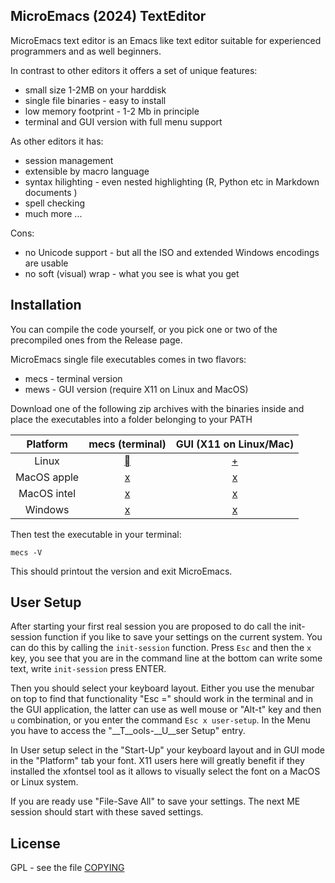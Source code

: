 
## MicroEmacs (2024) TextEditor

MicroEmacs  text editor is an Emacs like text editor  suitable for experienced
programmers and as well beginners.

In contrast to other editors it offers a set of unique features:

- small size 1-2MB on your harddisk
- single file binaries - easy to install 
- low memory footprint - 1-2 Mb in principle
- terminal and GUI version with full menu support

As other editors it has:

- session management
- extensible by macro language
- syntax hilighting - even nested highlighting (R, Python etc in Markdown documents )
- spell checking
- much more ...

Cons:

- no Unicode support - but all the ISO and extended Windows encodings are usable
- no soft (visual) wrap - what you see is what you get

## Installation

You can compile the code yourself, or you pick one or two of the precompiled
ones from the Release page.

MicroEmacs single file executables comes in two flavors:

- mecs - terminal version
- mews - GUI version (require X11 on Linux and MacOS)

Download one of the following zip archives with the binaries  inside and place
the executables into a folder belonging to your PATH

| Platform      | mecs (terminal) | GUI (X11 on Linux/Mac) |
|:-------------:|:---------------:|:----------------------:|
| Linux         | [](releases/download/me_20240901/Jasspa_MicroEmacs_20240901_abin_linux_mecs.zip)       | [+](releases/download/me_20240901/Jasspa_MicroEmacs_20240901_abin_linux_mews.zip) |
| MacOS apple   | [x](releases/download/me_20240901/Jasspa_MicroEmacs_20240901_abin_macos_apple_mecs.zip) | [x](releases/download/me_20240901/Jasspa_MicroEmacs_20240901_abin_macos_apple_mews.zip) |
| MacOS intel   | [x](releases/download/me_20240901/Jasspa_MicroEmacs_20240901_abin_macos_intel_mecs.zip) | [x](releases/download/me_20240901/Jasspa_MicroEmacs_20240901_abin_macos_intel_mews.zip)
| Windows       | [x](releases/download/me_20240901/Jasspa_MicroEmacs_20240901_abin_windows_mecs.zip)     | [x](releases/download/me_20240901/Jasspa_MicroEmacs_20240901_abin_windows_mews.zip)

Then test the executable in your terminal:

```
mecs -V
```

This should printout the version and exit MicroEmacs.

## User Setup

After  starting  your  first  real  session  you are  proposed  to do call the
init-session function if you like to save your settings on the current system.
You can do this by calling the  `init-session`  function. Press `Esc` and then
the `x` key, you see that you are in the command  line at the bottom can write
some text, write `init-session` press ENTER.

Then you should select your keyboard layout. Either you use the menubar on top
to find that  functionality "Esc =" should work in the terminal and in the GUI
application,  the  latter  can use as well  mouse or "Alt-t"  key and then `u`
combination, or you enter the command `Esc x user-setup`. In the Menu you have
to access the "__T__ools-__U__ser Setup" entry.

In User setup select in the "Start-Up" your keyboard layout and in GUI mode in
the  "Platform"  tab your font. X11 users  here will  greatly  benefit if they
installed  the  xfontsel  tool as it allows to  visually  select the font on a
MacOS or Linux system.

If you are  ready  use  "File-Save  All" to save  your  settings.  The next ME
session should start with these saved settings.

## License

GPL - see the file [COPYING](COPYING)




